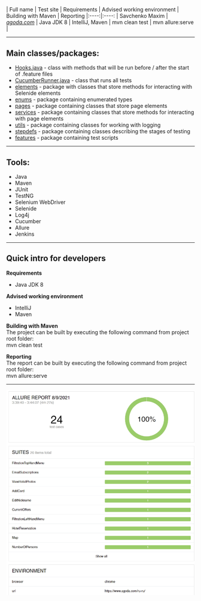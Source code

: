 ##
| Full name | Test site | Requirements | Advised working environment | Building with Maven | Reporting
|:----:|:----:
| Savchenko Maxim | [*agoda.com*](https://www.agoda.com/) | Java JDK 8 | IntelliJ, Maven | mvn clean test | mvn allure:serve |
***
## **Main classes/packages:**
* [Hooks.java](src/test/java/hooks/Hooks.java) - class with methods that will be run before / after the start of .feature files
* [CucumberRunner.java](src/test/java/runner/CucumberRunner.java) - class that runs all tests
* [elements](src/main/java/elements/) - package with classes that store methods for interacting with Selenide elements
* [enums](src/main/java/enums/) - package containing enumerated types
* [pages](src/main/java/pages/) - package containing classes that store page elements
* [services](src/main/java/services/) - package containing classes that store methods for interacting with page elements
* [utils](src/main/java/utils/) - package containing classes for working with logging
* [stepdefs](src/test/java/stepdefs/pages/) - package containing classes describing the stages of testing
* [features](src/test/resources/features/) - package containing test scripts
***
## **Tools:**
* Java
* Maven
* JUnit
* TestNG
* Selenium WebDriver
* Selenide
* Log4j
* Cucumber
* Allure
* Jenkins
***
## Quick intro for developers
**Requirements**
* Java JDK 8

**Advised working environment**
* IntelliJ
* Maven

**Building with Maven**<br/>
The project can be built by executing the following command from project root folder:
<br/>mvn clean test

**Reporting**<br/>
The report can be built by executing the following command from project root folder:
<br/>mvn allure:serve
***
![allure](/Screenshot_164.jpg)

